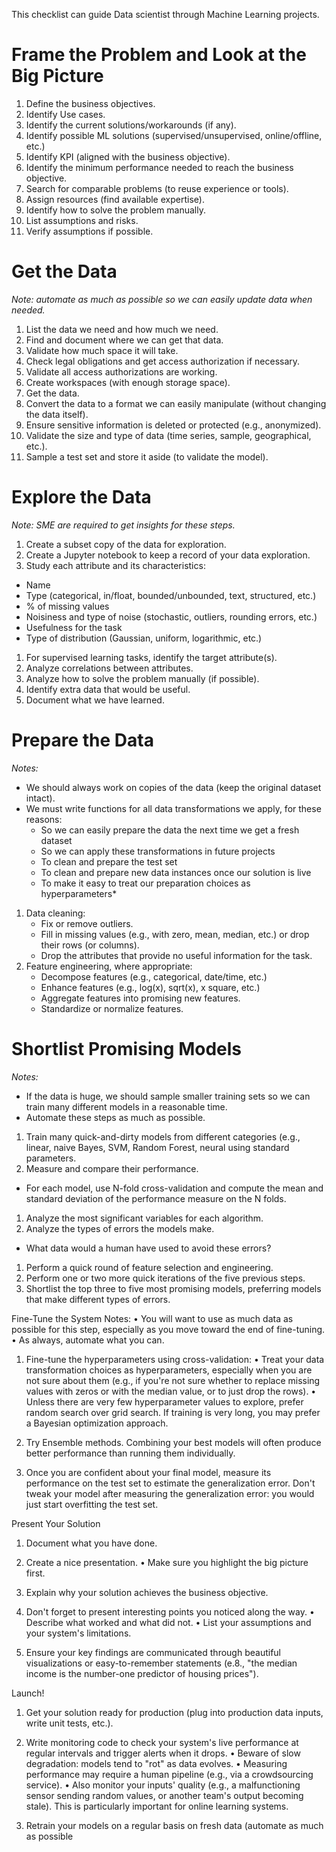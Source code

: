 This checklist can guide Data scientist through Machine Learning projects.

# Frame the Problem and Look at the Big Picture
1. Define the business objectives.
1. Identify Use cases.
1. Identify the current solutions/workarounds (if any).
1. Identify possible ML solutions (supervised/unsupervised, online/offline, etc.)
1. Identify KPI (aligned with the business objective).
1. Identify the minimum performance needed to reach the business objective.
1. Search for comparable problems (to reuse experience or tools).
1. Assign resources (find available expertise).
1. Identify how to solve the problem manually.
1. List assumptions and risks.
1. Verify assumptions if possible.

# Get the Data
*Note: automate as much as possible so we can easily update data when needed.*
1. List the data we need and how much we need.
1. Find and document where we can get that data.
1. Validate how much space it will take.
1. Check legal obligations and get access authorization if necessary.
1. Validate all access authorizations are working.
1. Create workspaces (with enough storage space).
1. Get the data.
1. Convert the data to a format we can easily manipulate (without changing the data itself).
1. Ensure sensitive information is deleted or protected (e.g., anonymized).
1. Validate the size and type of data (time series, sample, geographical, etc.).
1. Sample a test set and store it aside (to validate the model).

# Explore the Data
*Note: SME are required to get insights for these steps.*
1. Create a subset copy of the data for exploration.
1. Create a Jupyter notebook to keep a record of your data exploration.
1. Study each attribute and its characteristics:
  - Name
  - Type (categorical, in/float, bounded/unbounded, text, structured, etc.)
  - % of missing values
  - Noisiness and type of noise (stochastic, outliers, rounding errors, etc.)
  - Usefulness for the task
  - Type of distribution (Gaussian, uniform, logarithmic, etc.)
1. For supervised learning tasks, identify the target attribute(s).
1. Analyze correlations between attributes.
1. Analyze how to solve the problem manually (if possible).
1. Identify extra data that would be useful.
1. Document what we have learned.

# Prepare the Data
*Notes:*
- We should always work on copies of the data (keep the original dataset intact).
- We must write functions for all data transformations we apply, for these reasons:
  - So we can easily prepare the data the next time we get a fresh dataset
  - So we can apply these transformations in future projects
  - To clean and prepare the test set
  - To clean and prepare new data instances once our solution is live
  - To make it easy to treat our preparation choices as hyperparameters*
1. Data cleaning:
    - Fix or remove outliers.
    - Fill in missing values (e.g., with zero, mean, median, etc.) or drop their rows (or columns).
    - Drop the attributes that provide no useful information for the task.
1. Feature engineering, where appropriate:
    - Decompose features (e.g., categorical, date/time, etc.)
    - Enhance features (e.g., log(x), sqrt(x), x square, etc.)
    - Aggregate features into promising new features.
    - Standardize or normalize features.

# Shortlist Promising Models
*Notes:*
- If the data is huge, we should sample smaller training sets so we can train many different models in a reasonable time.
- Automate these steps as much as possible.
1. Train many quick-and-dirty models from different categories (e.g., linear, naive Bayes, SVM, Random Forest, neural using standard parameters.
1. Measure and compare their performance.
- For each model, use N-fold cross-validation and compute the mean and standard deviation of the performance measure on the N folds.
1. Analyze the most significant variables for each algorithm.
1. Analyze the types of errors the models make.
- What data would a human have used to avoid these errors?
1. Perform a quick round of feature selection and engineering.
1. Perform one or two more quick iterations of the five previous steps.
1. Shortlist the top three to five most promising models, preferring models that make different types of errors.

Fine-Tune the System
Notes:
•	You will want to use as much data as possible for this step, especially as you move toward the end of fine-tuning.
•	As always, automate what you can.

1. Fine-tune the hyperparameters using cross-validation:
•	Treat your data transformation choices as hyperparameters, especially when you are not sure about them (e.g., if you're not sure whether to replace missing values with zeros or with the median value, or to just drop the rows).
•	Unless there are very few hyperparameter values to explore, prefer random search over grid search. If training is very long, you may prefer a Bayesian optimization approach.
2. Try Ensemble methods. Combining your best models will often produce better performance than running them individually.

3. Once you are confident about your final model, measure its performance on the test set to estimate the generalization error. Don't tweak your model after measuring the generalization error: you would just start overfitting the test set.

Present Your Solution

1. Document what you have done.

2. Create a nice presentation.
•	Make sure you highlight the big picture first.

3. Explain why your solution achieves the business objective.

4. Don't forget to present interesting points you noticed along the way.
•	Describe what worked and what did not.
•	List your assumptions and your system's limitations.

5. Ensure your key findings are communicated through beautiful visualizations or
easy-to-remember statements (e.8., "the median income is the number-one predictor of housing prices").

Launch!

1. Get your solution ready for production (plug into production data inputs, write
unit tests, etc.).

2. Write monitoring code to check your system's live performance at regular intervals and trigger alerts when it drops.
•	Beware of slow degradation: models tend to "rot" as data evolves.
•	Measuring performance may require a human pipeline (e.g., via a crowdsourcing service).
•	Also monitor your inputs' quality (e.g., a malfunctioning sensor sending random values, or another team's output becoming stale). This is particularly
important for online learning systems.

3. Retrain your models on a regular basis on fresh data (automate as much as
possible
